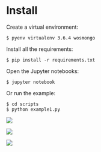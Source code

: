 # Install

Create a virtual environment:

    $ pyenv virtualenv 3.6.4 wosmongo

Install all the requirements:

    $ pip install -r requirements.txt

Open the Jupyter notebooks:

    $ jupyter notebook

Or run the example:

    $ cd scripts
    $ python example1.py
    
[![](https://mermaid.ink/img/eyJjb2RlIjoiZ3JhcGggVERcbkFbT25lIFBUTSBzaXRlXSAtLT5Ce1doZXJlIGlzIGl0J3MgcG9zaXRpb24gaW4gc2VxdWVuY2U_fVxuQiAtLT4gfENsb3NlIHRvIEMgdGVybWludXN8QyhlLmcuICdNJ0VGVFJIQUtMUEQuLi4pXG5CIC0tPiB8SW4gdGhlIG1pZGRsZXxEKGUuZy4gLi4uWVRSU1cnSydMR1RTQS4uLilcbkIgLS0-IHxDbG9zZSB0byBOIHRlcm1pbnVzfEUoZS5nLiAuLi5SRURSVFNLJ04nTUQpXG5DIC0tPiB8RXh0cmFjdHxGW0FkZCB0aGUgc2hvcnQgc2VxdWVuY2UgaW4gYSBmYXN0YSBmaWxlXVxuRCAtLT4gfEV4dHJhY3R8RlxuRSAtLT4gfEV4dHJhY3R8RiIsIm1lcm1haWQiOnsidGhlbWUiOiJuZXV0cmFsIn0sInVwZGF0ZUVkaXRvciI6ZmFsc2V9)](https://mermaid-js.github.io/mermaid-live-editor/#/edit/eyJjb2RlIjoiZ3JhcGggVERcbkFbT25lIFBUTSBzaXRlXSAtLT5Ce1doZXJlIGlzIGl0J3MgcG9zaXRpb24gaW4gc2VxdWVuY2U_fVxuQiAtLT4gfENsb3NlIHRvIEMgdGVybWludXN8QyhlLmcuICdNJ0VGVFJIQUtMUEQuLi4pXG5CIC0tPiB8SW4gdGhlIG1pZGRsZXxEKGUuZy4gLi4uWVRSU1cnSydMR1RTQS4uLilcbkIgLS0-IHxDbG9zZSB0byBOIHRlcm1pbnVzfEUoZS5nLiAuLi5SRURSVFNLJ04nTUQpXG5DIC0tPiB8RXh0cmFjdHxGW0FkZCB0aGUgc2hvcnQgc2VxdWVuY2UgaW4gYSBmYXN0YSBmaWxlXVxuRCAtLT4gfEV4dHJhY3R8RlxuRSAtLT4gfEV4dHJhY3R8RiIsIm1lcm1haWQiOnsidGhlbWUiOiJuZXV0cmFsIn0sInVwZGF0ZUVkaXRvciI6ZmFsc2V9)

[![](https://mermaid.ink/img/eyJjb2RlIjoiZ3JhcGggVERcbkFbU2hvcnQgc2VxdWVuY2UgZmFzdGEgZmlsZV0gLS0-QihSdW4gbG9jYWwgQkxBU1QgYWdhc2ludCBzdWJqZWN0IGRhdGFiYXNlKVxuQiAtLT4gfERpZmZlcmVudCBzZWFyY2ggcGFyYW1ldGVyc3xCXG5CIC0tPiBDW0JMQVNUIHhtbCBvdXRwdXRdXG5DIC0tPiBEW1NlcXVlbmNlIGFsaWdubWVudCBvZiBlYWNoIGhpdF1cbkMgLS0-IEVbU3VtbWFyaXplZCBvdXRwdXQgaW4gYSBjc3YgZmlsZV1cbiIsIm1lcm1haWQiOnsidGhlbWUiOiJuZXV0cmFsIn0sInVwZGF0ZUVkaXRvciI6ZmFsc2V9)](https://mermaid-js.github.io/mermaid-live-editor/#/edit/eyJjb2RlIjoiZ3JhcGggVERcbkFbU2hvcnQgc2VxdWVuY2UgZmFzdGEgZmlsZV0gLS0-QihSdW4gbG9jYWwgQkxBU1QgYWdhc2ludCBzdWJqZWN0IGRhdGFiYXNlKVxuQiAtLT4gfERpZmZlcmVudCBzZWFyY2ggcGFyYW1ldGVyc3xCXG5CIC0tPiBDW0JMQVNUIHhtbCBvdXRwdXRdXG5DIC0tPiBEW1NlcXVlbmNlIGFsaWdubWVudCBvZiBlYWNoIGhpdF1cbkMgLS0-IEVbU3VtbWFyaXplZCBvdXRwdXQgaW4gYSBjc3YgZmlsZV1cbiIsIm1lcm1haWQiOnsidGhlbWUiOiJuZXV0cmFsIn0sInVwZGF0ZUVkaXRvciI6ZmFsc2V9)

[![](https://mermaid.ink/img/eyJjb2RlIjoiZ3JhcGggVERcbiAgICBBW09uZSBwcm90ZWluIGVudHJ5XSAtLT4gfFNlYXJjaCBhZ2FpbnN0IEJMQVNUIG91dHB1dHxCe0RvZXMgaXQgaGF2ZSBwcmVkaWN0ZWQgUFRNIHNpdGU_fVxuICAgIEIgLS0-fE5vfCBDKEtlZXAgdGhlIG9yaWdpbmFsIHByb3RlaW4gZW50cnkpXG4gICAgQiAtLT58WWVzfCBEe0RvZXMgdGhpcyBwcmVkaWN0ZWQgUFRNIHNpdGUgZXhpc3QgaW4gVW5pcHJvdD99XG4gICAgRCAtLT58Tm98IEVbVGhlIHByb3RlaW4gaGFzIG5vIFBUTSBzaXRlIHJlY29yZGVkXVxuICAgIEQgLS0-fE5vfCBGW1RoZSByZWNvcmRlZCBQVE0gc2l0ZXMgZG8gbm90IGluY2x1ZGUgdGhlIHByZWRpY3RlZCBvbmVdXG4gICAgRSAtLT4gRyhBZGQgdGhlIHByZWRpY3RlZCBQVE0gc2l0ZSB0byB0aGUgZW50cnkpXG4gICAgRiAtLT4gR1xuICAgIEQgLS0-IHxZZXN8IEMoS2VlcCB0aGUgb3JpZ2luYWwgcHJvdGVpbiBlbnRyeSlcbiAgICBDIC0tPiBIKEFwcGVuZCB0aGUgcHJvdGVpbiBlbnRyeSB0byBhIG5ldyBVbmlwcm90IHhtbCBmaWxlKVxuICAgIEcgLS0-IEhcbiAgICBIIC0tPnxOZXh0IGVudHJ5fEFcbiIsIm1lcm1haWQiOnsidGhlbWUiOiJuZXV0cmFsIn0sInVwZGF0ZUVkaXRvciI6ZmFsc2V9)](https://mermaid-js.github.io/mermaid-live-editor/#/edit/eyJjb2RlIjoiZ3JhcGggVERcbiAgICBBW09uZSBwcm90ZWluIGVudHJ5XSAtLT4gfFNlYXJjaCBhZ2FpbnN0IEJMQVNUIG91dHB1dHxCe0RvZXMgaXQgaGF2ZSBwcmVkaWN0ZWQgUFRNIHNpdGU_fVxuICAgIEIgLS0-fE5vfCBDKEtlZXAgdGhlIG9yaWdpbmFsIHByb3RlaW4gZW50cnkpXG4gICAgQiAtLT58WWVzfCBEe0RvZXMgdGhpcyBwcmVkaWN0ZWQgUFRNIHNpdGUgZXhpc3QgaW4gVW5pcHJvdD99XG4gICAgRCAtLT58Tm98IEVbVGhlIHByb3RlaW4gaGFzIG5vIFBUTSBzaXRlIHJlY29yZGVkXVxuICAgIEQgLS0-fE5vfCBGW1RoZSByZWNvcmRlZCBQVE0gc2l0ZXMgZG8gbm90IGluY2x1ZGUgdGhlIHByZWRpY3RlZCBvbmVdXG4gICAgRSAtLT4gRyhBZGQgdGhlIHByZWRpY3RlZCBQVE0gc2l0ZSB0byB0aGUgZW50cnkpXG4gICAgRiAtLT4gR1xuICAgIEQgLS0-IHxZZXN8IEMoS2VlcCB0aGUgb3JpZ2luYWwgcHJvdGVpbiBlbnRyeSlcbiAgICBDIC0tPiBIKEFwcGVuZCB0aGUgcHJvdGVpbiBlbnRyeSB0byBhIG5ldyBVbmlwcm90IHhtbCBmaWxlKVxuICAgIEcgLS0-IEhcbiAgICBIIC0tPnxOZXh0IGVudHJ5fEFcbiIsIm1lcm1haWQiOnsidGhlbWUiOiJuZXV0cmFsIn0sInVwZGF0ZUVkaXRvciI6ZmFsc2V9)

